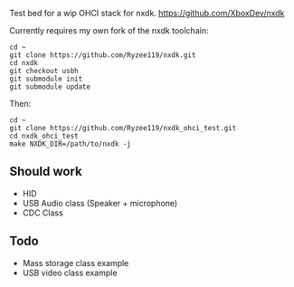 Test bed for a wip OHCI stack for nxdk. https://github.com/XboxDev/nxdk

Currently requires my own fork of the nxdk toolchain:
```
cd ~
git clone https://github.com/Ryzee119/nxdk.git
cd nxdk
git checkout usbh
git submodule init
git submodule update
```

Then:

```
cd ~
git clone https://github.com/Ryzee119/nxdk_ohci_test.git
cd nxdk_ohci_test
make NXDK_DIR=/path/to/nxdk -j
```

## Should work
* HID
* USB Audio class (Speaker + microphone)
* CDC Class

## Todo
* Mass storage class example
* USB video class example 